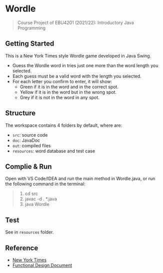 # Wordle

> Course Project of EBU4201 (2021/22): Introductory Java Programming

## Getting Started

This is a New York Times style Wordle game developed in Java Swing.

- Guess the Wordle word in tries just one more than the word length you selected.
- Each guess must be a valid word with the length you selected.
- For each letter you confirm to enter, it will show:
    - Green if it is in the word and in the correct spot.
    - Yellow if it is in the word but in the wrong spot.
    - Grey if it is not in the word in any spot.

## Structure

The workspace contains 4 folders by default, where are:

- `src`: source code
- `doc`: JavaDoc
- `out`: compiled files
- `resources`: word database and test case

## Complie & Run

Open with VS Code/IDEA and run the main method in Wordle.java, or run the following command in the terminal:

> 1. cd src
> 2. javac -d . *.java
> 3. java Wordle

## Test

See in `resources` folder.

## Reference

- [New York Times](https://www.nytimes.com/games/wordle/index.html)
- [Functional Design Document](https://www.mubucm.com/doc/7zAyAh92DyW)
